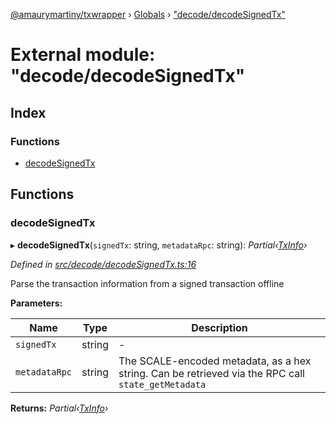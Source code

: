 [@amaurymartiny/txwrapper](../README.md) › [Globals](../globals.md) › ["decode/decodeSignedTx"](_decode_decodesignedtx_.md)

# External module: "decode/decodeSignedTx"

## Index

### Functions

* [decodeSignedTx](_decode_decodesignedtx_.md#decodesignedtx)

## Functions

###  decodeSignedTx

▸ **decodeSignedTx**(`signedTx`: string, `metadataRpc`: string): *Partial‹[TxInfo](../interfaces/_balancetransfer_.txinfo.md)›*

*Defined in [src/decode/decodeSignedTx.ts:16](https://github.com/amaurymartiny/polkadotjs-wrapper/blob/a95c050/src/decode/decodeSignedTx.ts#L16)*

Parse the transaction information from a signed transaction offline

**Parameters:**

Name | Type | Description |
------ | ------ | ------ |
`signedTx` | string | - |
`metadataRpc` | string | The SCALE-encoded metadata, as a hex string. Can be retrieved via the RPC call `state_getMetadata`  |

**Returns:** *Partial‹[TxInfo](../interfaces/_balancetransfer_.txinfo.md)›*
